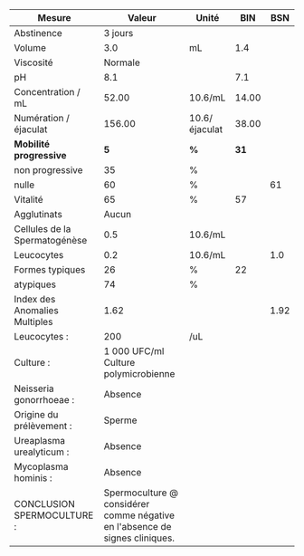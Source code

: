|            Mesure           |                                   Valeur                                  |    Unité    |  BIN | BSN|
|-----------------------------|---------------------------------------------------------------------------|-------------|------|----|
|          Abstinence         |                                  3 jours                                  |             |      |    |
|            Volume           |                                    3.0                                    |      mL     |  1.4 |    |
|          Viscosité          |                                  Normale                                  |             |      |    |
|              pH             |                                    8.1                                    |             |  7.1 |    |
|      Concentration / mL     |                                   52.00                                   |   10.6/mL   | 14.00|    |
|    Numération / éjaculat    |                                   156.00                                  |10.6/éjaculat| 38.00|    |
|   **Mobilité progressive**  |                                   **5**                                   |    **%**    |**31**|    |
|       non progressive       |                                     35                                    |      %      |      |    |
|            nulle            |                                     60                                    |      %      |      | 61 |
|           Vitalité          |                                     65                                    |      %      |  57  |    |
|         Agglutinats         |                                   Aucun                                   |             |      |    |
|Cellules de la Spermatogénèse|                                    0.5                                    |   10.6/mL   |      |    |
|          Leucocytes         |                                    0.2                                    |   10.6/mL   |      | 1.0|
|       Formes typiques       |                                     26                                    |      %      |  22  |    |
|          atypiques          |                                     74                                    |      %      |      |    |
|Index des Anomalies Multiples|                                    1.62                                   |             |      |1.92|
|         Leucocytes :        |                                    200                                    |     /uL     |      |    |
|          Culture :          |                    1 000 UFC/ml Culture polymicrobienne                   |             |      |    |
|   Neisseria gonorrhoeae :   |                                  Absence                                  |             |      |    |
|   Origine du prélèvement :  |                                   Sperme                                  |             |      |    |
|   Ureaplasma urealyticum :  |                                  Absence                                  |             |      |    |
|     Mycoplasma hominis :    |                                  Absence                                  |             |      |    |
|  CONCLUSION SPERMOCULTURE : |Spermoculture @ considérer comme négative en l'absence de signes cliniques.|             |      |    |